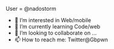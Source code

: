 User = @nadostorm
- 👀 I’m interested in Web/mobile
- 🌱 I’m currently learning Code/web
- 💞️ I’m looking to collaborate on ...
- 📫 How to reach me: Twitter@Gbpwn

<!---
nadostorm/nadostorm is a ✨ special ✨ repository because its `README.md` (this file) appears on your GitHub profile.
You can click the Preview link to take a look at your changes.
--->
